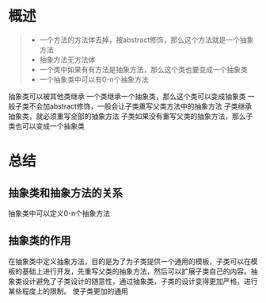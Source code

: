 # 概述
> - 一个方法的方法体去掉，被abstract修饰，那么这个方法就是一个抽象方法
> - 抽象方法无方法体
> - 一个类中如果有有方法是抽象方法，那么这个类也要变成一个抽象类
> - 一个抽象类中可以有0-n个抽象方法

抽象类可以被其他类继承
一个类继承一个抽象类，那么这个类可以变成抽象类
一般子类不会加abstract修饰，一般会让子类重写父类方法中的抽象方法
子类继承抽象类，就必须重写全部的抽象方法
子类如果没有重写父类的抽象方法，那么子类也可以变成一个抽象类


# 总结
## 抽象类和抽象方法的关系
抽象类中可以定义0-n个抽象方法

## 抽象类的作用
在抽象类中定义抽象方法，目的是为了为子类提供一个通用的模板，子类可以在模板的基础上进行开发，先重写父类的抽象方法，然后可以扩展子类自己的内容。抽象类设计避免了子类设计的随意性，通过抽象类，子类的设计变得更加严格，进行某些程度上的限制。使子类更加的通用
